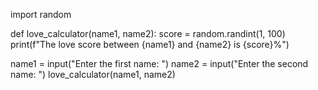 import random

def love_calculator(name1, name2):
    score = random.randint(1, 100)
    print(f"The love score between {name1} and {name2} is {score}%")

name1 = input("Enter the first name: ")
name2 = input("Enter the second name: ")
love_calculator(name1, name2)
